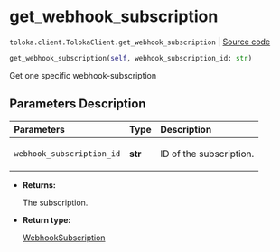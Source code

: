 # get_webhook_subscription
`toloka.client.TolokaClient.get_webhook_subscription` | [Source code](https://github.com/Toloka/toloka-kit/blob/v1.1.0.post1/src/client/__init__.py#L3308)

```python
get_webhook_subscription(self, webhook_subscription_id: str)
```

Get one specific webhook-subscription

## Parameters Description

| Parameters | Type | Description |
| :----------| :----| :-----------|
`webhook_subscription_id`|**str**|<p>ID of the subscription.</p>

* **Returns:**

  The subscription.

* **Return type:**

  [WebhookSubscription](toloka.client.webhook_subscription.WebhookSubscription.md)
